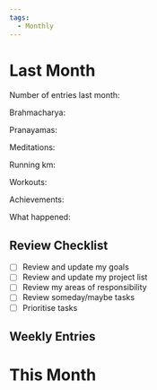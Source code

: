 ```yaml
---
tags:
  - Monthly
---
```

# Last Month

Number of entries last month:

Brahmacharya:

Pranayamas:

Meditations:

Running km:

Workouts:

Achievements:

What happened:

## Review Checklist

- [ ] Review and update my goals
- [ ] Review and update my project list
- [ ] Review my areas of responsibility
- [ ] Review someday/maybe tasks
- [ ] Prioritise tasks

## Weekly Entries

# This Month
